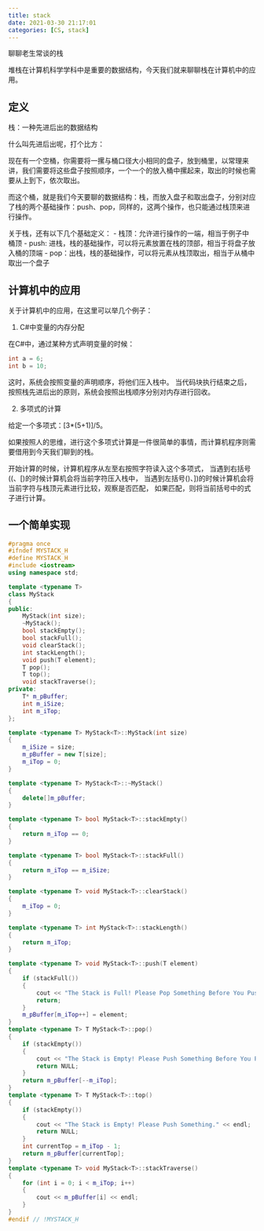 ```yaml
---
title: stack
date: 2021-03-30 21:17:01
categories: [CS, stack]
---
```

聊聊老生常谈的栈
<!-- more-->

堆栈在计算机科学学科中是重要的数据结构，今天我们就来聊聊栈在计算机中的应用。

## 定义

栈：一种先进后出的数据结构

什么叫先进后出呢，打个比方：

现在有一个空桶，你需要将一摞与桶口径大小相同的盘子，放到桶里，以常理来讲，我们需要将这些盘子按照顺序，一个一个的放入桶中摞起来，取出的时候也需要从上到下，依次取出。

而这个桶，就是我们今天要聊的数据结构：栈，而放入盘子和取出盘子，分别对应了栈的两个基础操作：push、pop，同样的，这两个操作，也只能通过栈顶来进行操作。

关于栈，还有以下几个基础定义：
    - 栈顶：允许进行操作的一端，相当于例子中桶顶
    - push: 进栈，栈的基础操作，可以将元素放置在栈的顶部，相当于将盘子放入桶的顶端
    - pop：出栈，栈的基础操作，可以将元素从栈顶取出，相当于从桶中取出一个盘子

## 计算机中的应用

关于计算机中的应用，在这里可以举几个例子：

1. C#中变量的内存分配

在C#中，通过某种方式声明变量的时候：
```c#
int a = 6;
int b = 10;
```
这时，系统会按照变量的声明顺序，将他们压入栈中。
当代码块执行结束之后，按照栈先进后出的原则，系统会按照出栈顺序分别对内存进行回收。

2. 多项式的计算

给定一个多项式：[3*(5+1)]/5。

如果按照人的思维，进行这个多项式计算是一件很简单的事情，而计算机程序则需要借用到今天我们聊到的栈。

开始计算的时候，计算机程序从左至右按照字符读入这个多项式，
当遇到右括号((、[)的时候计算机会将当前字符压入栈中，
当遇到左括号()、])的时候计算机会将当前字符与栈顶元素进行比较，观察是否匹配，
如果匹配，则将当前括号中的式子进行计算。

## 一个简单实现

```c++
#pragma once
#ifndef MYSTACK_H
#define MYSTACK_H
#include <iostream>
using namespace std;

template <typename T>
class MyStack
{
public:
	MyStack(int size);
	~MyStack();
	bool stackEmpty();
	bool stackFull();
	void clearStack();
	int stackLength();
	void push(T element);
	T pop();
	T top();
	void stackTraverse();
private:
	T* m_pBuffer;
	int m_iSize;
	int m_iTop;
};

template <typename T> MyStack<T>::MyStack(int size)
{
	m_iSize = size;
	m_pBuffer = new T[size];
	m_iTop = 0;
}

template <typename T> MyStack<T>::~MyStack()
{
	delete[]m_pBuffer;
}

template <typename T> bool MyStack<T>::stackEmpty()
{
	return m_iTop == 0;
}

template <typename T> bool MyStack<T>::stackFull()
{
	return m_iTop == m_iSize;
}

template <typename T> void MyStack<T>::clearStack()
{
	m_iTop = 0;
}

template <typename T> int MyStack<T>::stackLength()
{
	return m_iTop;
}

template <typename T> void MyStack<T>::push(T element)
{
	if (stackFull())
	{
		cout << "The Stack is Full! Please Pop Something Before You Push Something." << endl;
		return;
	}
	m_pBuffer[m_iTop++] = element;
}
template <typename T> T MyStack<T>::pop()
{
	if (stackEmpty())
	{
		cout << "The Stack is Empty! Please Push Something Before You Pop Something." << endl;
		return NULL;
	}
	return m_pBuffer[--m_iTop];
}
template <typename T> T MyStack<T>::top()
{
	if (stackEmpty())
	{
		cout << "The Stack is Empty! Please Push Something." << endl;
		return NULL;
	}
	int currentTop = m_iTop - 1;
	return m_pBuffer[currentTop];
}
template <typename T> void MyStack<T>::stackTraverse()
{
	for (int i = 0; i < m_iTop; i++)
	{
		cout << m_pBuffer[i] << endl;
	}
}
#endif // !MYSTACK_H

```

